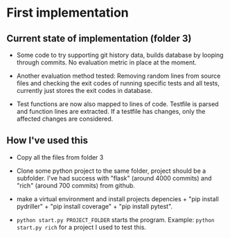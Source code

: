 # First implementation

## Current state of implementation (folder 3)

* Some code to try supporting git history data, builds database by looping through commits. No evaluation metric in place at the moment.

* Another evaluation method tested: Removing random lines from source files and checking the exit codes of running specific tests and all tests, currently just stores the exit codes in database.

* Test functions are now also mapped to lines of code. Testfile is parsed and function lines are extracted. If a testfile has changes, only the affected changes are considered.
 

## How I've used this

* Copy all the files from folder 3

* Clone some python project to the same folder, project should be a subfolder. I've had success with "flask" (around 4000 commits) and "rich" (around 700 commits) from github.

* make a virtual environment and install projects depencies + "pip install pydriller" + "pip install coverage" + "pip install pytest".

* ```python start.py PROJECT_FOLDER``` starts the program. Example: ```python start.py rich``` for a project I used to test this.
